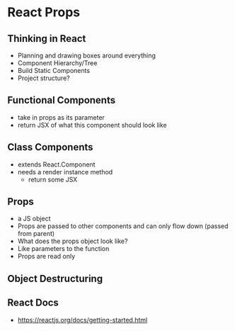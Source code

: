# React Props

## Thinking in React

- Planning and drawing boxes around everything
- Component Hierarchy/Tree
- Build Static Components
- Project structure?

## Functional Components

- take in props as its parameter
- return JSX of what this component should look like

## Class Components

- extends React.Component
- needs a render instance method
  - return some JSX

## Props

- a JS object
- Props are passed to other components and can only flow down (passed from parent)
- What does the props object look like?
- Like parameters to the function
- Props are read only

## Object Destructuring

## React Docs

- https://reactjs.org/docs/getting-started.html
